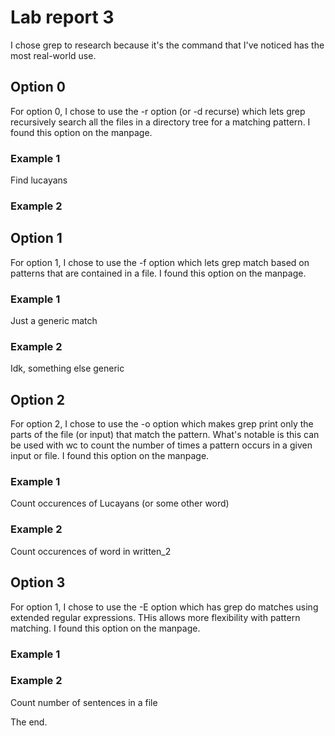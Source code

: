 # Lab report 3

I chose grep to research because it's the command that I've noticed has the most real-world use.

## Option 0

For option 0, I chose to use the -r option (or -d recurse) which lets grep recursively search all the files in a directory tree for a matching pattern. I found this option on the manpage.

### Example 1

Find lucayans

### Example 2

## Option 1

For option 1, I chose to use the -f option which lets grep match based on patterns that are contained in a file. I found this option on the manpage.

### Example 1

Just a generic match

### Example 2

Idk, something else generic

## Option 2

For option 2, I chose to use the -o option which makes grep print only the parts of the file (or input) that match the pattern. What's notable is this can be used with wc to count the number of times a pattern occurs in a given input or file. I found this option on the manpage.

### Example 1

Count occurences of Lucayans (or some other word)

### Example 2

Count occurences of word in written_2

## Option 3

For option 1, I chose to use the -E option which has grep do matches using extended regular expressions. THis allows more flexibility with pattern matching. I found this option on the manpage.

### Example 1

### Example 2

Count number of sentences in a file



The end.
